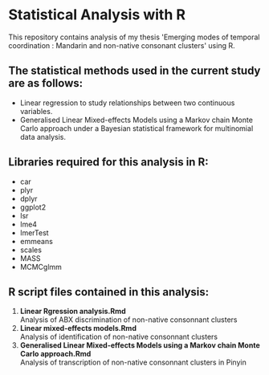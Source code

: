 # Statistical Analysis with R

This repository contains analysis of my thesis 'Emerging modes of temporal coordination : Mandarin and non-native consonant clusters' using R.

## The statistical methods used in the current study are as follows: 

- Linear regression to study relationships between two continuous variables. 
- Generalised Linear Mixed-effects Models using a Markov chain Monte Carlo approach under a Bayesian statistical framework for multinomial data analysis.

## Libraries required for this analysis in R: 
- car
- plyr
- dplyr
- ggplot2
- lsr
- lme4
- lmerTest
- emmeans
- scales
- MASS
- MCMCglmm

## R script files contained in this analysis: 

1. **Linear Rgression analysis.Rmd**  
   Analysis of ABX discrimination of non-native consonnant clusters
2. **Linear mixed-effects models.Rmd**  
   Analysis of identification of non-native consonnant clusters 
3. **Generalised Linear Mixed-effects Models using a Markov chain Monte Carlo approach.Rmd**  
   Analysis of transcription of non-native consonnant clusters in Pinyin 
   




